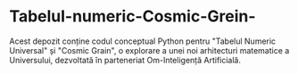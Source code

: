 # Tabelul-numeric-Cosmic-Grein-
Acest depozit conține codul conceptual Python pentru "Tabelul Numeric Universal" și "Cosmic Grain", o explorare a unei noi arhitecturi matematice a Universului, dezvoltată în parteneriat Om-Inteligență Artificială.
